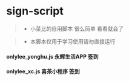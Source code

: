 # sign-script


> * 小菜比的自用脚本 很么简单 看看就会了

> * 本脚本仅用于学习使用请勿直接运行
#### onlylee_yonghu.js 永辉生活APP 签到
#### onlylee_xc.js 喜茶小程序 签到